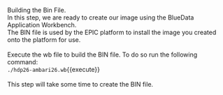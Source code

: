 Building the Bin File. <br>
In this step, we are ready to create our image using the BlueData Application Workbench.<br> The BIN file is used by the EPIC platform to install the image you created onto the platform for use. <br>
<br>Execute the wb file to build the BIN file. To do so run the following command:
<br>`./hdp26-ambari26.wb`{{execute}}
<br>
<br>
This step will take some time to create the BIN file. 
